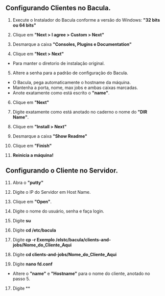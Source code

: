 ## Configurando Clientes no Bacula.
1. Execute o Instalador do Bacula conforme a versão do Windows: **"32 bits ou 64 bits"**

2. Clique em  **"Next > I agree > Custom > Next"**

3. Desmarque a caixa **"Consoles, Plugins e Documentation"**

4. Clique em  **"Next > Next"**
* Para manter o diretorio de instalação original.

5. Altere a senha para a padrão de configuração do Bacula.
* O Bacula, pega automaticamente o hostname da máquina.
* Mantenha a porta, nome, max jobs e ambas caixas marcadas.
* Anote exatamente como está escrito o **"name"**.

6. Clique em  **"Next"**

7. Digite exatamente como está anotado no caderno o nome do **"DIR Name"**.

8. Clique em **"Install > Next"** 

9. Desmarque a caixa **"Show Readme"**

10. Clique em **"Finish"**

11. **Reinicia a máquina!**

## Configurando o Cliente no Servidor.

11. Abra o **"putty"**

12. Digite o IP do Servidor em Host Name.

13. Clique em **"Open"**.

14. Digite o nome do usuário, senha e faça login.

15. Digite **su**

16. Digite **cd /etc/bacula**

17. Digite **cp -r Exemplo /elstc/bacula/clients-and-jobs/Nome_do_Cliente_Aqui**

18. Digite **cd clients-and-jobs/Nome_do_Cliente_Aqui**

19. Digite **nano fd.conf**
* Altere o **"name"** e **"Hostname"** para o nome do cliente, anotado no passo 5.

17. Digite **
